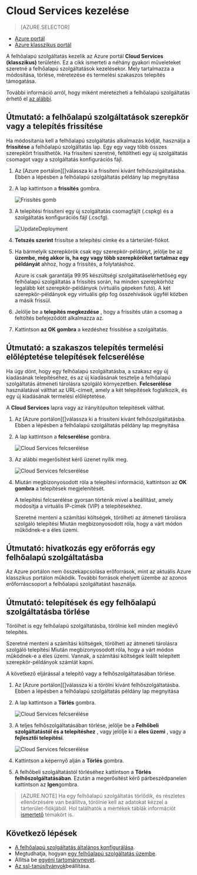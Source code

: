 <properties 
    pageTitle="Gyakori felhőalapú szolgáltatás felügyeleti feladatok |} Microsoft Azure" 
    description="Megtudhatja, hogy miként kezelheti a felhőszolgáltatások az Azure-portálon. Az alábbi példákban az Azure-portálra." 
    services="cloud-services" 
    documentationCenter="" 
    authors="Thraka" 
    manager="timlt" 
    editor=""/>

<tags 
    ms.service="cloud-services" 
    ms.workload="tbd" 
    ms.tgt_pltfrm="na" 
    ms.devlang="na" 
    ms.topic="article" 
    ms.date="08/02/2016"
    ms.author="adegeo"/>


# <a name="how-to-manage-cloud-services"></a>Cloud Services kezelése

> [AZURE.SELECTOR]
- [Azure portál](cloud-services-how-to-manage-portal.md)
- [Azure klasszikus portál](cloud-services-how-to-manage.md)

A felhőalapú szolgáltatás kezelik az Azure portál **Cloud Services (klasszikus)** területén. Ez a cikk ismerteti a néhány gyakori műveleteket szeretné a felhőalapú szolgáltatások kezelésekor. Mely tartalmazza a módosítása, törlése, méretezése és termelési szakaszos telepítés támogatása.

További információ arról, hogy miként méretezheti a felhőalapú szolgáltatás érhető el [az alábbi](cloud-services-how-to-scale-portal.md).

## <a name="how-to-update-a-cloud-service-role-or-deployment"></a>Útmutató: a felhőalapú szolgáltatások szerepkör vagy a telepítés frissítése

Ha módosítania kell a felhőalapú szolgáltatás alkalmazás kódját, használja a **frissítése** a felhőalapú szolgáltatás lap. Egy egy vagy több összes szerepkört frissíthetők. Ha frissíteni szeretné, feltöltheti egy új szolgáltatás csomagot vagy a szolgáltatás konfigurációs fájl.

1. Az [Azure portálon][]válassza ki a frissíteni kívánt felhőszolgáltatásba. Ebben a lépésben a felhőalapú szolgáltatás példány lap megnyitása

2. A lap kattintson a **frissítés** gombra.

    ![Frissítés gomb](./media/cloud-services-how-to-manage-portal/update-button.png)

3. A telepítési frissíteni egy új szolgáltatás csomagfájlt (.cspkg) és a szolgáltatás konfigurációs fájl (.cscfg).

    ![UpdateDeployment](./media/cloud-services-how-to-manage-portal/update-blade.png)

4. **Tetszés szerint** frissítse a telepítési címke és a tárterület-fiókot. 

5. Ha bármelyik szerepkörök csak egy szerepkör-példányt, jelölje be az **üzembe, még akkor is, ha egy vagy több szerepköröket tartalmaz egy példányát** ahhoz, hogy a frissítés, a folytatáshoz. 

    Azure is csak garantálja 99.95 készültségi szolgáltatáselérhetőség egy felhőalapú szolgáltatás a frissítés során, ha minden szerepkörhöz legalább két szerepkör-példányok (virtuális gépeken futó). A két szerepkör-példányok egy virtuális gép fog összehívások ügyfél közben a másik frissül.

6. Jelölje be a **telepítés megkezdése** , hogy a frissítés után a csomag a feltöltés befejeződött alkalmazza az.

7. Kattintson **az OK gombra** a kezdéshez frissítése a szolgáltatás.



## <a name="how-to-swap-deployments-to-promote-a-staged-deployment-to-production"></a>Útmutató: a szakaszos telepítés termelési előléptetése telepítések felcserélése

Ha úgy dönt, hogy egy felhőalapú szolgáltatásba, a szakasz egy új kiadásának telepítéséhez, és az új kiadásának tesztelje a felhőalapú szolgáltatás átmeneti tárolásra szolgáló környezetben. **Felcserélése** használatával válthat az URL-címeit, amely a két telepítések foglalkozik, és egy új kiadásának termelési előléptetése. 

A **Cloud Services** lapra vagy az irányítópulton telepítések válthat.

1. Az [Azure portálon][]válassza ki a frissíteni kívánt felhőszolgáltatásba. Ebben a lépésben a felhőalapú szolgáltatás példány lap megnyitása

2. A lap kattintson a **felcserélése** gombra.

    ![Cloud Services felcserélése](./media/cloud-services-how-to-manage-portal/swap-button.png)

3. Az alábbi megerősítést kérő üzenet nyílik meg.

    ![Cloud Services felcserélése](./media/cloud-services-how-to-manage-portal/swap-prompt.png)

4. Miután megbizonyosodott róla a telepítési információ, kattintson az **OK gombra** a telepítések megjelenítését.

    A telepítési felcserélése gyorsan történik mivel a beállítást, amely módosítja a virtuális IP-címek (VIP) a telepítésekhez.

    Szeretné menteni a számítási költségek, törölheti az átmeneti tárolásra szolgáló telepítési Miután megbizonyosodott róla, hogy a várt módon működnek-e a éles üzemi.

## <a name="how-to-link-a-resource-to-a-cloud-service"></a>Útmutató: hivatkozás egy erőforrás egy felhőalapú szolgáltatásba

Az Azure portálon nem összekapcsolása erőforrások, mint az aktuális Azure klasszikus portálon működik. További források ehelyett üzembe az azonos erőforráscsoport a felhőalapú szolgáltatást használja.

## <a name="how-to-delete-deployments-and-a-cloud-service"></a>Útmutató: telepítések és egy felhőalapú szolgáltatásba törlése

Törölhet is egy felhőalapú szolgáltatásba, törölnie kell minden meglévő telepítés.

Szeretné menteni a számítási költségek, törölheti az átmeneti tárolásra szolgáló telepítési Miután megbizonyosodott róla, hogy a várt módon működnek-e a éles üzemi. Vannak, a számítási költségek leállt telepített szerepkör-példányok számlát kapni.

A következő eljárással a telepítő vagy a felhőszolgáltatásában törlése. 

1. Az [Azure portálon][]válassza ki a törölni kívánt felhőszolgáltatásba. Ebben a lépésben a felhőalapú szolgáltatás példány lap megnyitása

2. A lap kattintson a **Törlés** gombra.

    ![Cloud Services felcserélése](./media/cloud-services-how-to-manage-portal/delete-button.png)

3. A teljes felhőszolgáltatásában törlése, jelölje be a **Felhőbeli szolgáltatástól és a telepítéshez** , vagy jelölje ki a **éles üzemi** , vagy a **fejlesztői telepítési**.

    ![Cloud Services felcserélése](./media/cloud-services-how-to-manage-portal/delete-blade.png) 

4. Kattintson a képernyő alján a **Törlés** gombra.

5. A felhőbeli szolgáltatástól törléséhez kattintson a **Törlés felhőszolgáltatásában**. Ezután a megerősítést kérő párbeszédpanelen kattintson az **Igen**gombra.

> [AZURE.NOTE]
> Ha egy felhőalapú szolgáltatás törlődik, és részletes ellenőrzésére van beállítva, törölnie kell az adatokat kézzel a tárterület-fiókjából. Hol találhatók a mértékek táblák információt [ismertető](cloud-services-how-to-monitor.md) témakört is.

[Azure portál]: https://portal.azure.com

## <a name="next-steps"></a>Következő lépések

* [A felhőalapú szolgáltatás általános konfigurálása](cloud-services-how-to-configure-portal.md).
* Megtudhatja, hogyan [egy felhőalapú szolgáltatás üzembe](cloud-services-how-to-create-deploy-portal.md).
* Állítsa be [egyéni tartománynevet](cloud-services-custom-domain-name-portal.md).
* [Az ssl-tanúsítványok](cloud-services-configure-ssl-certificate-portal.md)beállítása.